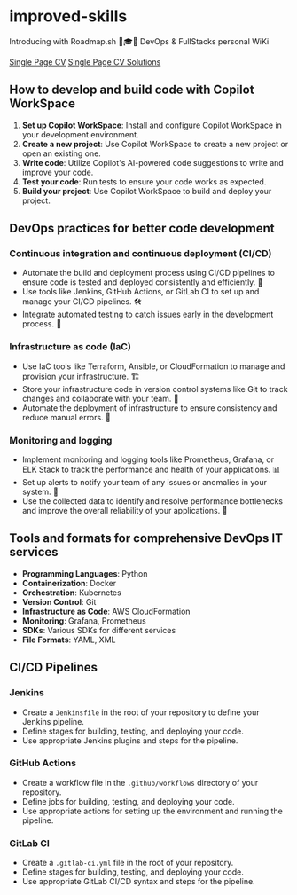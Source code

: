 # improved-skills
Introducing with Roadmap.sh 🚀🎓🧠 DevOps & FullStacks personal WiKi

[Single Page CV](https://roadmap.sh/projects/single-page-cv)
[Single Page CV Solutions](https://roadmap.sh/projects/single-page-cv/solutions?u=66febed1366148ee283ed41e)

## How to develop and build code with Copilot WorkSpace

1. **Set up Copilot WorkSpace**: Install and configure Copilot WorkSpace in your development environment.
2. **Create a new project**: Use Copilot WorkSpace to create a new project or open an existing one.
3. **Write code**: Utilize Copilot's AI-powered code suggestions to write and improve your code.
4. **Test your code**: Run tests to ensure your code works as expected.
5. **Build your project**: Use Copilot WorkSpace to build and deploy your project.

## DevOps practices for better code development

### Continuous integration and continuous deployment (CI/CD)
* Automate the build and deployment process using CI/CD pipelines to ensure code is tested and deployed consistently and efficiently. 🚀
* Use tools like Jenkins, GitHub Actions, or GitLab CI to set up and manage your CI/CD pipelines. 🛠️
* Integrate automated testing to catch issues early in the development process. 🧪

### Infrastructure as code (IaC)
* Use IaC tools like Terraform, Ansible, or CloudFormation to manage and provision your infrastructure. 🏗️
* Store your infrastructure code in version control systems like Git to track changes and collaborate with your team. 📂
* Automate the deployment of infrastructure to ensure consistency and reduce manual errors. 🤖

### Monitoring and logging
* Implement monitoring and logging tools like Prometheus, Grafana, or ELK Stack to track the performance and health of your applications. 📊
* Set up alerts to notify your team of any issues or anomalies in your system. 🚨
* Use the collected data to identify and resolve performance bottlenecks and improve the overall reliability of your applications. 🔧

## Tools and formats for comprehensive DevOps IT services

* **Programming Languages**: Python
* **Containerization**: Docker
* **Orchestration**: Kubernetes
* **Version Control**: Git
* **Infrastructure as Code**: AWS CloudFormation
* **Monitoring**: Grafana, Prometheus
* **SDKs**: Various SDKs for different services
* **File Formats**: YAML, XML

## CI/CD Pipelines

### Jenkins
* Create a `Jenkinsfile` in the root of your repository to define your Jenkins pipeline.
* Define stages for building, testing, and deploying your code.
* Use appropriate Jenkins plugins and steps for the pipeline.

### GitHub Actions
* Create a workflow file in the `.github/workflows` directory of your repository.
* Define jobs for building, testing, and deploying your code.
* Use appropriate actions for setting up the environment and running the pipeline.

### GitLab CI
* Create a `.gitlab-ci.yml` file in the root of your repository.
* Define stages for building, testing, and deploying your code.
* Use appropriate GitLab CI/CD syntax and steps for the pipeline.
